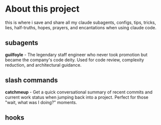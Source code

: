# About this project

this is where i save and share all my claude subagents, configs, tips, tricks,
lies, half-truths, hopes, prayers, and encantations when using claude code.

## subagents

**guilfoyle** - The legendary staff engineer who never took promotion but became the company's code deity. Used for code review, complexity reduction, and architectural guidance.

## slash commands

**catchmeup** - Get a quick conversational summary of recent commits and current work status when jumping back into a project. Perfect for those "wait, what was I doing?" moments.

## hooks


